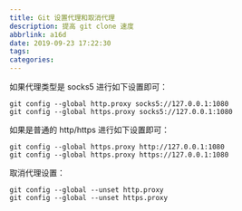 ```yaml
---
title: Git 设置代理和取消代理
description: 提高 git clone 速度
abbrlink: a16d
date: 2019-09-23 17:22:30
tags:
categories:
---
```



如果代理类型是 socks5 进行如下设置即可：
```
git config --global http.proxy socks5://127.0.0.1:1080
git config --global https.proxy socks5://127.0.0.1:1080
```

如果是普通的 http/https 进行如下设置即可：
```
git config --global https.proxy http://127.0.0.1:1080
git config --global https.proxy https://127.0.0.1:1080
```

取消代理设置：
```
git config --global --unset http.proxy
git config --global --unset https.proxy
```
